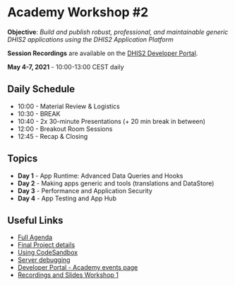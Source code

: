 # Academy Workshop #2

**Objective**: _Build and publish robust, professional, and maintainable generic DHIS2 applications using the DHIS2 Application Platform_

**Session Recordings** are available on the [DHIS2 Developer Portal](https://developers.dhis2.org/events/developer-academy/#web-app-track). 

**May 4-7, 2021** - 10:00-13:00 CEST daily

## Daily Schedule

  - 10:00 - Material Review & Logistics
  - 10:30 - BREAK
  - 10:40 - 2x 30-minute Presentations (+ 20 min break in between)
  - 12:00 - Breakout Room Sessions
  - 12:45 - Recap & Closing

## Topics

- **Day 1** - App Runtime: Advanced Data Queries and Hooks 
- **Day 2** - Making apps generic and tools (translations and DataStore)
- **Day 3** - Performance and Application Security
- **Day 4** - App Testing and App Hub 

## Useful Links

- [Full Agenda](https://docs.google.com/document/d/1F8aEJKr7hqbW2ggbw9XZhRYKcDScFXWMLOQ3-borRGg/edit?usp=sharing)
- [Final Project details](../projects/final-project/README.md)
- [Using CodeSandbox](../resources/CODESANDBOX.md)
- [Server debugging](../resources/DEBUG.md)
- [Developer Portal - Academy events page](https://developers.dhis2.org/events/developer-academy)
- [Recordings and Slides Workshop 1](https://developers.dhis2.org/events/developer-academy#web-app-track)
